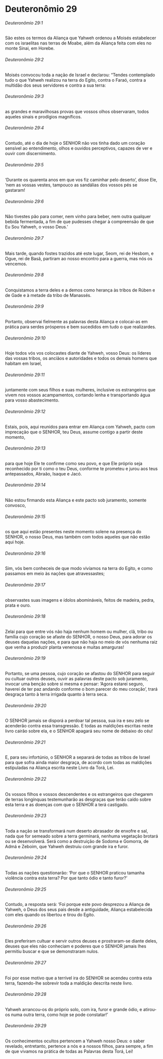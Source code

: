 # Deuteronômio 29

###### Deuteronômio 29:1

São estes os termos da Aliança que Yahweh ordenou a Moisés estabelecer com os israelitas nas terras de Moabe, além da Aliança feita com eles no monte Sinai, em Horebe.

###### Deuteronômio 29:2

Moisés convocou toda a nação de Israel e declarou: “Tendes contemplado tudo o que Yahweh realizou na terra do Egito, contra o Faraó, contra a multidão dos seus servidores e contra a sua terra:

###### Deuteronômio 29:3

as grandes e maravilhosas provas que vossos olhos observaram, todos aqueles sinais e prodígios magníficos.

###### Deuteronômio 29:4

Contudo, até o dia de hoje o SENHOR não vos tinha dado um coração sensível ao entendimento, olhos e ouvidos perceptivos, capazes de ver e ouvir com discernimento.

###### Deuteronômio 29:5

‘Durante os quarenta anos em que vos fiz caminhar pelo deserto’, disse Ele, ‘nem as vossas vestes, tampouco as sandálias dos vossos pés se gastaram!

###### Deuteronômio 29:6

Não tivestes pão para comer, nem vinho para beber, nem outra qualquer bebida fermentada, a fim de que pudesses chegar à compreensão de que Eu Sou Yahweh, o vosso Deus.’

###### Deuteronômio 29:7

Mais tarde, quando fostes trazidos até este lugar, Seom, rei de Hesbom, e Ogue, rei de Basã, partiram ao nosso encontro para a guerra, mas nós os vencemos.

###### Deuteronômio 29:8

Conquistamos a terra deles e a demos como herança às tribos de Rúben e de Gade e à metade da tribo de Manassés.

###### Deuteronômio 29:9

Portanto, observai fielmente as palavras desta Aliança e colocai-as em prática para serdes prósperos e bem sucedidos em tudo o que realizardes.

###### Deuteronômio 29:10

Hoje todos vós vos colocastes diante de Yahweh, vosso Deus: os líderes das vossas tribos, os anciãos e autoridades e todos os demais homens que habitam em Israel,

###### Deuteronômio 29:11

juntamente com seus filhos e suas mulheres, inclusive os estrangeiros que vivem nos vossos acampamentos, cortando lenha e transportando água para vosso abastecimento.

###### Deuteronômio 29:12

Estais, pois, aqui reunidos para entrar em Aliança com Yahweh, pacto com imprecação que o SENHOR, teu Deus, assume contigo a partir deste momento,

###### Deuteronômio 29:13

para que hoje Ele te confirme como seu povo, e que Ele próprio seja reconhecido por ti como o teu Deus, conforme te prometeu e jurou aos teus antepassados, Abraão, Isaque e Jacó.

###### Deuteronômio 29:14

Não estou firmando esta Aliança e este pacto sob juramento, somente convosco,

###### Deuteronômio 29:15

os que aqui estão presentes neste momento solene na presença do SENHOR, o nosso Deus, mas também com todos aqueles que não estão aqui hoje.

###### Deuteronômio 29:16

Sim, vós bem conheceis de que modo vivíamos na terra do Egito, e como passamos em meio às nações que atravessastes;

###### Deuteronômio 29:17

observastes suas imagens e ídolos abomináveis, feitos de madeira, pedra, prata e ouro.

###### Deuteronômio 29:18

Zelai para que entre vós não haja nenhum homem ou mulher, clã, tribo ou família cujo coração se afaste do SENHOR, o nosso Deus, para adorar os deuses daquelas nações, e para que não haja no meio de vós nenhuma raiz que venha a produzir planta venenosa e muitas amarguras!

###### Deuteronômio 29:19

Portanto, se uma pessoa, cujo coração se afastou do SENHOR para seguir ou cultuar outros deuses, ouvir as palavras deste pacto sob juramento, invocar uma benção sobre si mesma e pensar: ‘Agora estarei seguro, haverei de ter paz andando conforme o bom parecer do meu coração’, trará desgraça tanto à terra irrigada quanto à terra seca.

###### Deuteronômio 29:20

O SENHOR jamais se disporá a perdoar tal pessoa, sua ira e seu zelo se acenderão contra essa transgressão. E todas as maldições escritas neste livro cairão sobre ela, e o SENHOR apagará seu nome de debaixo do céu!

###### Deuteronômio 29:21

E, para seu infortúnio, o SENHOR a separará de todas as tribos de Israel para que sofra ainda maior desgraça, de acordo com todas as maldições estipuladas na Aliança escrita neste Livro da Torá, Lei.

###### Deuteronômio 29:22

Os vossos filhos e vossos descendentes e os estrangeiros que chegarem de terras longínquas testemunharão as desgraças que terão caído sobre esta terra e as doenças com que o SENHOR a terá castigado.

###### Deuteronômio 29:23

Toda a nação se transformará num deserto abrasador de enxofre e sal, nada que for semeado sobre a terra germinará, nenhuma vegetação brotará ou se desenvolverá. Será como a destruição de Sodoma e Gomorra, de Admá e Zeboim, que Yahweh destruiu com grande ira e furor.

###### Deuteronômio 29:24

Todas as nações questionarão: ‘Por que o SENHOR praticou tamanha violência contra esta terra? Por que tanto ódio e tanto furor?’

###### Deuteronômio 29:25

Contudo, a resposta será: ‘Foi porque este povo desprezou a Aliança de Yahweh, o Deus dos seus pais desde a antiguidade, Aliança estabelecida com eles quando os libertou e tirou do Egito.

###### Deuteronômio 29:26

Eles preferiram cultuar e servir outros deuses e prostraram-se diante deles, deuses que eles não conheciam e poderes que o SENHOR jamais lhes permitiu buscar e que se demonstraram nulos.

###### Deuteronômio 29:27

Foi por esse motivo que a terrível ira do SENHOR se acendeu contra esta terra, fazendo-lhe sobrevir toda a maldição descrita neste livro.

###### Deuteronômio 29:28

Yahweh arrancou-os do próprio solo, com ira, furor e grande ódio, e atirou-os numa outra terra, como hoje se pode constatar!’

###### Deuteronômio 29:29

Os conhecimentos ocultos pertencem a Yahweh nosso Deus: o saber revelado, entretanto, pertence a nós e a nossos filhos, para sempre, a fim de que vivamos na prática de todas as Palavras desta Torá, Lei!

